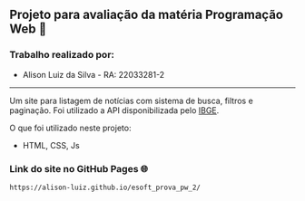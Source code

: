 ## Projeto para avaliação da matéria Programação Web 🚀

### Trabalho realizado por:

- Alison Luiz da Silva - RA: 22033281-2

 ___

Um site para listagem de notícias com sistema de busca, filtros e paginação. Foi utilizado a API disponibilizada pelo [IBGE](https://servicodados.ibge.gov.br/api/docs/noticias?versao=3).

O que foi utilizado neste projeto:

 - HTML, CSS, Js

### Link do site no GitHub Pages 🌐

    https://alison-luiz.github.io/esoft_prova_pw_2/
